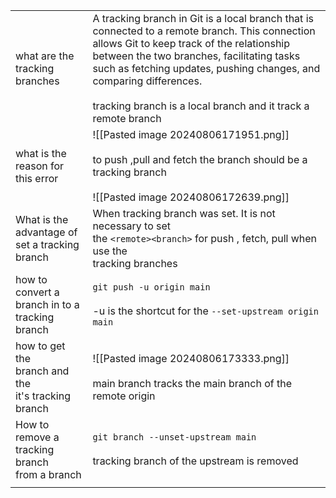 
|                                                            |                                                                                                                                                                                                                                                                                                                                        |
| ---------------------------------------------------------- | -------------------------------------------------------------------------------------------------------------------------------------------------------------------------------------------------------------------------------------------------------------------------------------------------------------------------------------- |
| what are the <br>tracking branches                         | A tracking branch in Git is a local branch that is connected to a remote branch. This connection allows Git to keep track of the relationship between the two branches, facilitating tasks such as fetching updates, pushing changes, and comparing differences.<br><br>tracking branch is a local branch and it track a remote branch |
| what is the reason for<br>this error                       | ![[Pasted image 20240806171951.png]]<br><br>to push ,pull and fetch the branch should be a tracking branch<br><br>![[Pasted image 20240806172639.png]]<br>                                                                                                                                                                             |
| What is the advantage of <br>set a tracking branch         | When tracking branch was set. It is not necessary to set <br>the `<remote><branch>` for push , fetch, pull when use the <br>tracking branches                                                                                                                                                                                          |
| how to convert a branch in to a tracking branch            | `git push -u origin main`<br><br>-u is the shortcut for the `--set-upstream origin main`                                                                                                                                                                                                                                               |
| how to get the <br>branch and the <br>it's tracking branch | ![[Pasted image 20240806173333.png]]<br><br>main branch tracks the main branch of the remote origin                                                                                                                                                                                                                                    |
| How to remove a<br>tracking branch <br>from a branch       | `git branch --unset-upstream main`<br><br>tracking branch of the upstream is removed                                                                                                                                                                                                                                                   |
|                                                            |                                                                                                                                                                                                                                                                                                                                        |
